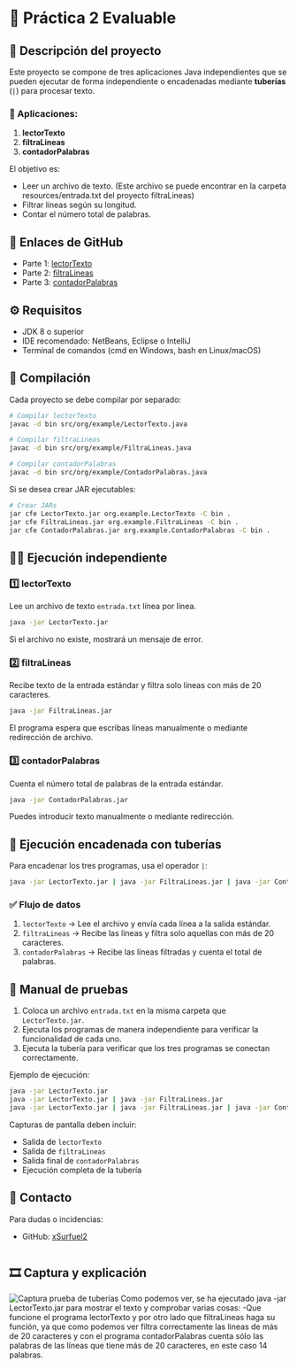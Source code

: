 # 📝 Práctica 2 Evaluable

## 📂 Descripción del proyecto
Este proyecto se compone de tres aplicaciones Java independientes que se pueden ejecutar de forma independiente o encadenadas mediante **tuberías** (`|`) para procesar texto.

### 🔹 Aplicaciones:
1. **lectorTexto**
2. **filtraLineas**
3. **contadorPalabras**

El objetivo es:
- Leer un archivo de texto. (Este archivo se puede encontrar en la carpeta resources/entrada.txt del proyecto filtraLineas)
- Filtrar líneas según su longitud.
- Contar el número total de palabras.

## 📁 Enlaces de GitHub
- Parte 1: [lectorTexto](https://github.com/xSurfuel2/LectorTexto.git)
- Parte 2: [filtraLineas](https://github.com/xSurfuel2/filtraLineas.git)
- Parte 3: [contadorPalabras](https://github.com/xSurfuel2/contadorPalabras.git)

## ⚙️ Requisitos
- JDK 8 o superior
- IDE recomendado: NetBeans, Eclipse o IntelliJ
- Terminal de comandos (cmd en Windows, bash en Linux/macOS)

## 🚀 Compilación
Cada proyecto se debe compilar por separado:
```bash
# Compilar lectorTexto
javac -d bin src/org/example/LectorTexto.java

# Compilar filtraLineas
javac -d bin src/org/example/FiltraLineas.java

# Compilar contadorPalabras
javac -d bin src/org/example/ContadorPalabras.java
```
Si se desea crear JAR ejecutables:
```bash
# Crear JARs
jar cfe LectorTexto.jar org.example.LectorTexto -C bin .
jar cfe FiltraLineas.jar org.example.FiltraLineas -C bin .
jar cfe ContadorPalabras.jar org.example.ContadorPalabras -C bin .
```

## 🏃‍♂️ Ejecución independiente
### 1️⃣ lectorTexto
Lee un archivo de texto `entrada.txt` línea por línea.
```bash
java -jar LectorTexto.jar
```
Si el archivo no existe, mostrará un mensaje de error.

### 2️⃣ filtraLineas
Recibe texto de la entrada estándar y filtra solo líneas con más de 20 caracteres.
```bash
java -jar FiltraLineas.jar
```
El programa espera que escribas líneas manualmente o mediante redirección de archivo.

### 3️⃣ contadorPalabras
Cuenta el número total de palabras de la entrada estándar.
```bash
java -jar ContadorPalabras.jar
```
Puedes introducir texto manualmente o mediante redirección.

## 🔗 Ejecución encadenada con tuberías
Para encadenar los tres programas, usa el operador `|`:
```bash
java -jar LectorTexto.jar | java -jar FiltraLineas.jar | java -jar ContadorPalabras.jar
```
### ✅ Flujo de datos
1. `lectorTexto` → Lee el archivo y envía cada línea a la salida estándar.
2. `filtraLineas` → Recibe las líneas y filtra solo aquellas con más de 20 caracteres.
3. `contadorPalabras` → Recibe las líneas filtradas y cuenta el total de palabras.

## 📄 Manual de pruebas
1. Coloca un archivo `entrada.txt` en la misma carpeta que `LectorTexto.jar`.
2. Ejecuta los programas de manera independiente para verificar la funcionalidad de cada uno.
3. Ejecuta la tubería para verificar que los tres programas se conectan correctamente.

Ejemplo de ejecución:
```bash
java -jar LectorTexto.jar
java -jar LectorTexto.jar | java -jar FiltraLineas.jar
java -jar LectorTexto.jar | java -jar FiltraLineas.jar | java -jar ContadorPalabras.jar
```
Capturas de pantalla deben incluir:
- Salida de `lectorTexto`
- Salida de `filtraLineas`
- Salida final de `contadorPalabras`
- Ejecución completa de la tubería

## 📌 Contacto
Para dudas o incidencias:
- GitHub: [xSurfuel2](https://github.com/xSurfuel2)

  ```
## 🎞 Captura y explicación
![Captura prueba de tuberías](PruebaPipes.png)
Como podemos ver, se ha ejecutado java -jar LectorTexto.jar para mostrar el texto y comprobar varias cosas: 
-Que funcione el programa lectorTexto y por otro lado que filtraLineas haga su función, ya que como podemos ver filtra correctamente las lineas de más de 20 caracteres y con el programa contadorPalabras cuenta sólo las palabras de las líneas que tiene más de 20 caracteres, en este caso 14 palabras. 
  ```
